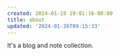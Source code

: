 ```yaml
---
created: 2024-01-19 19:01:16-08:00
title: about
updated: '2024-01-26T09:15:33'
---
```


It's a blog and note collection.